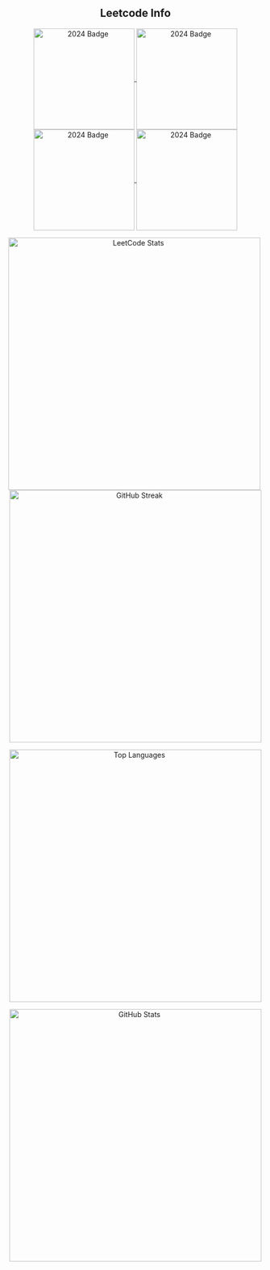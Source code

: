 <div align="center">
  <!-- Uncomment the section below to include the snake animation -->
  <!-- 
  <h2>🐍 Contributions 🐍</h2>
  <img alt="snake eating my contributions" src="https://raw.githubusercontent.com/salesp07/salesp07/output/github-contribution-grid-snake.svg" />
  -->
</div>

<h2 align="center">Leetcode Info</h2>  
<p align="center">
  <a href="https://leetcode.com/u/ChinmayBhattt/" target="_blank">
    <img align="center" src="https://leetcode.com/static/images/badges/2024/gif/2024-02.gif" alt="2024 Badge" height="200" width="200" />
  </a>
  <a href="https://leetcode.com/u/ChinmayBhattt/" target="_blank">
    <img align="center" src="https://leetcode.com/static/images/badges/2024/gif/2024-03.gif" alt="2024 Badge" height="200" width="200" />
  </a>
  <a href="https://leetcode.com/u/ChinmayBhattt/" target="_blank">
    <img align="center" src="https://assets.leetcode.com/static_assets/marketing/2024-200.gif" alt="2024 Badge" height="200" width="200" />
  </a>
  <a href="https://leetcode.com/u/ChinmayBhattt/" target="_blank">
    <img align="center" src="https://assets.leetcode.com/static_assets/marketing/2024-100.gif" alt="2024 Badge" height="200" width="200" />
  </a>
</p>

<p align="center">
  <!-- Scoring heatmap -->
  <img align="left" src="https://leetcard.jacoblin.cool/ChinmayBhattt?theme=radical&font=ABeeZee&ext=heatmap" alt="LeetCode Stats" width="500" />

  <!-- Total contributions/current streaks -->
  <a href="https://git.io/streak-stats">
    <img width="500" src="https://github-readme-streak-stats.herokuapp.com?user=ChinmayBhattt&theme=tokyonight-duo" alt="GitHub Streak" />
  </a>
</p>

<p align="center">
  <!-- Most used languages -->
  <img width="500" src="https://github-readme-stats.vercel.app/api/top-langs/?username=ChinmayBhattt&hide=HTML&langs_count=8&layout=compact&theme=react&border_radius=10&size_weight=0.5&count_weight=0.5&exclude_repo=github-readme-stats" alt="Top Languages" />
</p>

<p align="center">
  <!-- Current stats -->
  <img width="500" src="https://github-readme-stats.vercel.app/api?username=ChinmayBhattt&show_icons=true&theme=react&rank_icon=github&border_radius=10" alt="GitHub Stats" />
</p>
